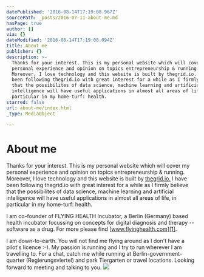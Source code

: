 ```yaml
---
datePublished: '2016-08-14T17:19:08.967Z'
sourcePath: _posts/2016-07-11-about-me.md
hasPage: true
author: []
via: {}
dateModified: '2016-08-14T17:19:08.094Z'
title: About me
publisher: {}
description: >-
  Thanks for your interest. This is my personal website which will cover my
  personal experience and opinion on topics entrepreneurship & running.
  Moreover, I love technology and this website is built by thegrid.io. I have
  been following thegrid.io with great interest for a while as I firmly believe
  that the possibilites of data science, machine learning and artificial
  intelligence will have useful applications in almost all areas of life, in
  particular in my home-turf: health. 
starred: false
url: about-me/index.html
_type: MediaObject

---
```

# About me

Thanks for your interest. This is my personal website which will cover my personal experience and opinion on topics entrepreneurship & running. Moreover, I love technology and this website is built by [thegrid.io.][0] I have been following thegrid.io with great interest for a while as I firmly believe that the possibilites of data science, machine learning and artificial intelligence will have useful applications in almost all areas of life, in particular in my home-turf: health. 

I am co-founder of FLYING HEALTH Incubator, a Berlin (Germany) based health incubator focussing on concepts for digital diagnosis and therapy -- software as a drug. For more please find [www.flyinghealth.com][1].

I am down-to-earth. You will not find me flying around as I don't have a pilot's licence :-). My passion is running and I try to run wherever I am travelling to. For a chat, catch me while running at Berlin-government-quarter (Regierungsviertel) and park Tiergarten or travel locations. Looking forward to meeting and talking to you.
![](https://the-grid-user-content.s3-us-west-2.amazonaws.com/87bada6f-30cf-44c9-aa4a-21c4c8043c12.jpg)

[0]: https://thegrid.io/
[1]: https://flyinghealth.com/ "www.flyinghealth.com"